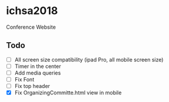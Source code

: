 # ichsa2018
Conference Website

## Todo

- [ ] All screen size compatibility (ipad Pro, all mobile screen size)
- [ ] Timer in the center
- [ ] Add media queries
- [ ] Fix Font
- [ ] Fix top header
- [x] Fix OrganizingCommitte.html view in mobile

<!-- Reference: http://socpros16.scrs.in/ -->